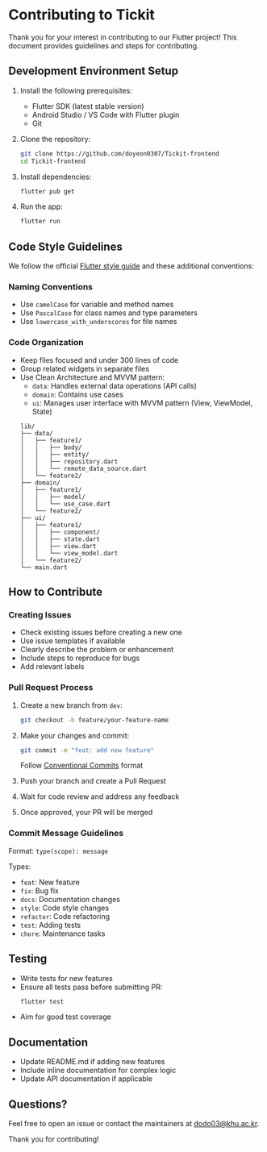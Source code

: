 # Contributing to Tickit

Thank you for your interest in contributing to our Flutter project! This document provides guidelines and steps for contributing.

## Development Environment Setup

1. Install the following prerequisites:
   - Flutter SDK (latest stable version)
   - Android Studio / VS Code with Flutter plugin
   - Git

2. Clone the repository:
   ```bash
   git clone https://github.com/doyeon0307/Tickit-frontend
   cd Tickit-frontend
   ```

3. Install dependencies:
   ```bash
   flutter pub get
   ```

4. Run the app:
   ```bash
   flutter run
   ```

## Code Style Guidelines

We follow the official [Flutter style guide](https://flutter.dev/docs/development/tools/formatting) and these additional conventions:

### Naming Conventions
- Use `camelCase` for variable and method names
- Use `PascalCase` for class names and type parameters
- Use `lowercase_with_underscores` for file names

### Code Organization
- Keep files focused and under 300 lines of code
- Group related widgets in separate files
- Use Clean Architecture and MVVM pattern:
   - `data`: Handles external data operations (API calls)
   - `domain`: Contains use cases
   - `ui`: Manages user interface with MVVM pattern (View, ViewModel, State)
  ```
  lib/
  ├── data/
  │   ├── feature1/
  │   │   ├── body/
  │   │   ├── entity/
  │   │   ├── repository.dart
  │   │   └── remote_data_source.dart
  │   └── feature2/
  ├── domain/
  │   ├── feature1/
  │   │   ├── model/
  │   │   └── use_case.dart
  │   └── feature2/
  ├── ui/
  │   ├── feature1/
  │   │   ├── component/
  │   │   ├── state.dart
  │   │   ├── view.dart
  │   │   └── view_model.dart
  │   └── feature2/
  └── main.dart
  ```

## How to Contribute

### Creating Issues
- Check existing issues before creating a new one
- Use issue templates if available
- Clearly describe the problem or enhancement
- Include steps to reproduce for bugs
- Add relevant labels

### Pull Request Process
1. Create a new branch from `dev`:
   ```bash
   git checkout -b feature/your-feature-name
   ```

2. Make your changes and commit:
   ```bash
   git commit -m "feat: add new feature"
   ```
   Follow [Conventional Commits](https://www.conventionalcommits.org/) format

3. Push your branch and create a Pull Request
4. Wait for code review and address any feedback
5. Once approved, your PR will be merged

### Commit Message Guidelines
Format: `type(scope): message`

Types:
- `feat`: New feature
- `fix`: Bug fix
- `docs`: Documentation changes
- `style`: Code style changes
- `refactor`: Code refactoring
- `test`: Adding tests
- `chore`: Maintenance tasks

## Testing
- Write tests for new features
- Ensure all tests pass before submitting PR:
  ```bash
  flutter test
  ```
- Aim for good test coverage

## Documentation
- Update README.md if adding new features
- Include inline documentation for complex logic
- Update API documentation if applicable

## Questions?
Feel free to open an issue or contact the maintainers at dodo03@khu.ac.kr.

Thank you for contributing!
